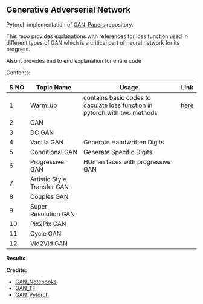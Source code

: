 ## Generative Adverserial Network

Pytorch implementation of [GAN_Papers](https://github.com/Kyushik/Generative-Model.git) repository.

This repo provides explanations with references for loss function used in different types of GAN which is a critical part of neural network for its progress.

Also it provides end to end explanation for entire code

Contents:

S.NO | Topic Name | Usage | Link
---  | ---------  | ----- | ----
1    | Warm_up    | contains basic codes to caculate loss function in pytorch with two methods        | [here](./001_warm_up/)
2    |  GAN        |      |
3    |  DC GAN     |      |
4    | Vanilla GAN | Generate Handwritten Digits|
5    | Conditional GAN | Generate Specific Digits|
6    | Progressive GAN | HUman faces with progressive GAN|
7    | Artistic Style Transfer GAN |     |
8    | Couples GAN |    |
9    | Super Resolution GAN |   |
10    | Pix2Pix GAN |    |
11   | Cycle GAN   |    |
12   | Vid2Vid GAN |    |


**Results**



**Credits:**

- [GAN_Notebooks](https://github.com/Kyushik/Generative-Model.git)
- [GAN_TF](https://github.com/hwalsuklee/tensorflow-generative-model-collections)
- [GAN_Pytorch](https://github.com/contributeToWorld/PyTorch-GAN)



